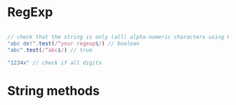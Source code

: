 
# RegExp
```js

// check that the string is only (all) alpha-numeric characters using RegExp (hint look at the \d \ \w \t \s)
"abc de!".test(/^your regexp$/) // boolean
"abc".test(/^abc$/) // true

"1234x" // check if all digits

```

# String methods


